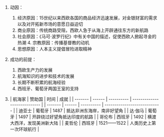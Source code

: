 1. 动因：
	1. 经济原因：15世纪以来西欧各国的商品经济迅速发展，对金银财富的需求以及对开拓新市场的意愿日益迫切
	 2. 商业原因：传统商路受阻，西欧人急于从海上开辟通往东方的新航路
	 3. 社会原因：《马可$\cdot$波罗行纪》中有关中国的描述，促使西欧人掀起寻金的热潮
	   4. 宗教原因：传播基督教的动机
	5. 思想原因：人本主义提倡冒险进取精神
 
 2. 成功的前提：
	 1. 西欧生产力的发展
	  2. 航海知识的进步和技术的发展
	   3. 长期不断积累的航海经验
	4. 西班牙、葡萄牙两国王室的支持
 
3. | 航海家  | 赞助国 | 时间       | 成就                         |
| ------- | ------ | ---------- | ---------------------------- |
| ------- | ------ | ---------- | ---------------------------- |
| 迪亚士  | 葡萄牙 | 1487       | 抵达非洲东海岸，南非好望角   |
| 达·伽马 | 葡萄牙 | 1497       | 开辟绕过好望角抵达印度的航路 |
| 哥伦布  | 西班牙 | 1492       | 横渡大西洋，发现美洲新大陆   |
| 麦哲伦  | 西班牙 | 1521——1522 | 人类历史上第一次环球航行     |